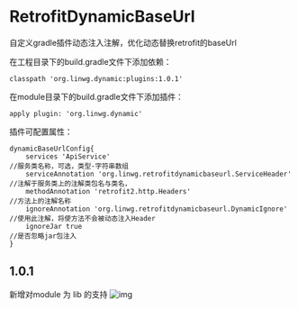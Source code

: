 # RetrofitDynamicBaseUrl
自定义gradle插件动态注入注解，优化动态替换retrofit的baseUrl

在工程目录下的build.gradle文件下添加依赖：
~~~
classpath 'org.linwg.dynamic:plugins:1.0.1'
~~~
在module目录下的build.gradle文件下添加插件：
~~~
apply plugin: 'org.linwg.dynamic'
~~~
插件可配置属性：
~~~
dynamicBaseUrlConfig{
    services 'ApiService'                                               //服务类名称，可选，类型-字符串数组
    serviceAnnotation 'org.linwg.retrofitdynamicbaseurl.ServiceHeader'  //注解于服务类上的注解类包名与类名，
    methodAnnotation 'retrofit2.http.Headers'                           //方法上的注解名称
    ignoreAnnotation 'org.linwg.retrofitdynamicbaseurl.DynamicIgnore'   //使用此注解，将使方法不会被动态注入Header
    ignoreJar true                                                      //是否忽略jar包注入
}
~~~
## 1.0.1
新增对module 为 lib 的支持
 ![img](https://github.com/linwg1988/RetrofitDynamicBaseUrl/blob/master/demo.gif) 
